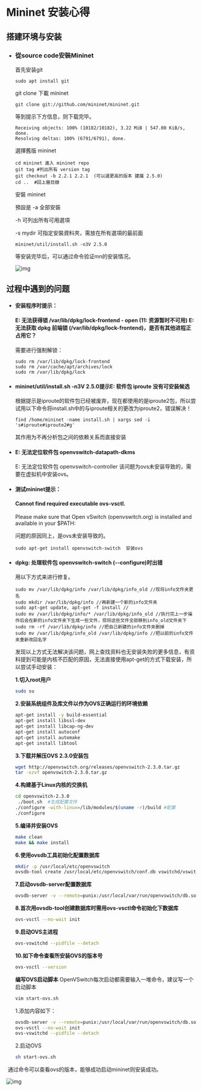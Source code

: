 # Mininet 安装心得

## 搭建环境与安装

* ### 從source code安裝Mininet

  首先安装git

  ```
  sudo apt install git
  ```

  git clone 下載 mininet

  ```
  git clone git://github.com/mininet/mininet.git
  ```

  等到提示下方信息，则下载完毕。

  ```
  Receiving objects: 100% (10182/10182), 3.22 MiB | 547.00 KiB/s, done.
  Resolving deltas: 100% (6791/6791), done.
  ```

  選擇舊版 mininet

  ```
  cd mininet 進入 mininet repo
  git tag #列出所有 version tag
  git checkout -b 2.2.1 2.2.1  (可以選更高的版本 建議 2.5.0)
  cd ..  #回上層目錄
  ```

  安裝 mininet

  預設是 -a 全部安裝

  -h 可列出所有可用選項

  -s mydir 可指定安裝資料夾，需放在所有選項的最前面

  ```
  mininet/util/install.sh -n3V 2.5.0
  ```

  等安装完毕后，可以通过命令验证mn的安装情况。

  ![img](https://i.loli.net/2021/11/20/AnIiFa51eYyUJGr.png)

## 过程中遇到的问题

- #### 安装程序时提示：

  #### E: 无法获得锁 /var/lib/dpkg/lock-frontend - open (11: 资源暂时不可用)  E: 无法获取 dpkg 前端锁 (/var/lib/dpkg/lock-frontend)，是否有其他进程正占用它？

  需要进行强制解锁：

  ```
  sudo rm /var/lib/dpkg/lock-frontend
  sudo rm /var/cache/apt/archives/lock  
  sudo rm /var/lib/dpkg/lock
  ```

- #### mininet/util/install.sh -n3V 2.5.0提示E: 软件包 iproute 没有可安装候选

  根据提示是iproute的软件包已经被废弃，现在都使用的是iproute2包，所以尝试用以下命令将install.sh中的与iproute相关的更改为iproute2，错误解决！

  ```
  find /home/mininet -name install.sh | xargs sed -i 's#iproute#iproute2#g'
  ```

  其作用为不再分析包之间的依赖关系而直接安装

- #### E: 无法定位软件包 openvswitch-datapath-dkms
  E: 无法定位软件包 openvswitch-controller
  该问题为ovs未安装导致的，需要在虚拟机中安装ovs。
  
  
  
- #### 测试mininet提示：

  #### Cannot find required executable ovs-vsctl.
  Please make sure that Open vSwitch (openvswitch.org) is installed and available in your $PATH:

  问题的原因同上，是ovs未安装导致的。

  ```
  sudo apt-get install openvswitch-switch  安装ovs
  ```

   

- #### dpkg: 处理软件包 openvswitch-switch (--configure)时出错

  用以下方式来进行修复。

  ```
  sudo mv /var/lib/dpkg/info /var/lib/dpkg/info_old //现将info文件夹更名
  sudo mkdir /var/lib/dpkg/info //再新建一个新的info文件夹
  sudo apt-get update, apt-get -f install //
  sudo mv /var/lib/dpkg/info/* /var/lib/dpkg/info_old //执行完上一步操作后会在新的info文件夹下生成一些文件，现将这些文件全部移到info_old文件夹下
  sudo rm -rf /var/lib/dpkg/info //把自己新建的info文件夹删掉
  sudo mv /var/lib/dpkg/info_old /var/lib/dpkg/info //把以前的info文件夹重新改回名字
  ```

  发现以上方式无法解决该问题，网上查找资料也无安装失败的更多信息，有资料提到可能是内核不匹配的原因，无法直接使用apt-get的方式下载安装，所以尝试手动安装：

  **1.切入root用户**

  ```bash
  sudo su
  ```

  **2.安装系统组件及库文件以作为OVS正确运行的环境依赖**

  ```bash
  apt-get install -y build-essential
  apt-get install libssl-dev
  apt-get install libcap-ng-dev
  apt-get install autoconf 
  apt-get install automake
  apt-get install libtool
  ```

  **3.下载并解压OVS 2.3.0安装包**

  ```bash
  wget http://openvswitch.org/releases/openvswitch-2.3.0.tar.gz
  tar -xzvf openvswitch-2.3.0.tar.gz
  ```

  **4.构建基于Linux内核的交换机**

  ```bash
  cd openvswitch-2.3.0
   ./boot.sh  #生成配置文件
  ./configure -with-linux=/lib/modules/$(uname -r)/build #配置
  ./configure
  ```

  **5.编译并安装OVS**

  ```bash
  make clean
  make && make install
  ```

  **6.使用ovsdb工具初始化配置数据库**

  ```bash
  mkdir -p /usr/local/etc/openvswitch
  ovsdb-tool create /usr/local/etc/openvswitch/conf.db vswitchd/vswitch.ovsschema  2>/dev/null
  ```

  **7.启动ovsdb-server配置数据库**

  ```bash
  ovsdb-server -v --remote=punix:/usr/local/var/run/openvswitch/db.sock --remote=db:Open_vSwitch,Open_vSwitch,manager_options --private-key=db:Open_vSwitch,SSL,private_key --certificate=db:Open_vSwitch,SSL,certificate --bootstrap-ca-cert=db:Open_vSwitch,SSL,ca_cert --pidfile --detach
  ```

  **8.首次用ovsdb-tool创建数据库时需用ovs-vsctl命令初始化下数据库**

  ```bash
  ovs-vsctl --no-wait init
  ```

  **9.启动OVS主进程**

  ```bash
  ovs-vswitchd --pidfile --detach
  ```

  **10.如下命令查看所安装OVS的版本号**

  ```bash
  ovs-vsctl --version
  ```

  **编写OVS启动脚本**
  OpenVSwitch每次启动都需要输入一堆命令，建议写一个启动脚本

  ```bash
  vim start-ovs.sh
  ```

  1.添加内容如下：

  ```bash
  ovsdb-server -v --remote=punix:/usr/local/var/run/openvswitch/db.sock --remote=db:Open_vSwitch,Open_vSwitch,manager_options --private-key=db:Open_vSwitch,SSL,private_key --certificate=db:Open_vSwitch,SSL,certificate --bootstrap-ca-cert=db:Open_vSwitch,SSL,ca_cert --pidfile --detach
  ovs-vsctl --no-wait init
  ovs-vswitchd --pidfile --detach
  ```

  2.启动OVS

  ```bash
  sh start-ovs.sh
  ```

​       通过命令可以查看ovs的版本，能够成功启动mininet则安装成功。

![img](https://i.loli.net/2021/11/20/iVeSwyBWJY2pKjc.png)



